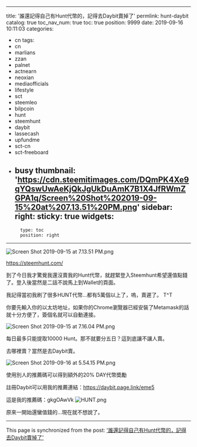 
---
title: '誰還記得自己有Hunt代幣的，記得去Daybit賣掉了'
permlink: hunt-daybit
catalog: true
toc_nav_num: true
toc: true
position: 9999
date: 2019-09-16 10:11:03
categories:
- cn
tags:
- cn
- marlians
- zzan
- palnet
- actnearn
- neoxian
- mediaofficials
- lifestyle
- sct
- steemleo
- bilpcoin
- hunt
- steemhunt
- daybit
- lassecash
- upfundme
- sct-cn
- sct-freeboard
- busy
thumbnail: 'https://cdn.steemitimages.com/DQmPK4Xe9qYQswUwAeKjQkJgUkDuAmK7B1X4JfRWmZGPA1q/Screen%20Shot%202019-09-15%20at%207.13.51%20PM.png'
sidebar:
    right:
        sticky: true
widgets:
    -
        type: toc
        position: right
---


![Screen Shot 2019-09-15 at 7.13.51 PM.png](https://cdn.steemitimages.com/DQmPK4Xe9qYQswUwAeKjQkJgUkDuAmK7B1X4JfRWmZGPA1q/Screen%20Shot%202019-09-15%20at%207.13.51%20PM.png)

https://steemhunt.com/

到了今日我才驚覺我還沒賣我的Hunt代幣，就趕緊登入Steemhunt希望還值點錢了。登入後當然是二話不說馬上到Wallet的頁面。

我記得當初我刷了很多HUNT代幣...都有5萬個以上了，嗚，賣遲了。 T^T

你要先輸入你的以太坊地址，如果你的Chrome瀏覽器已經安裝了Metamask的話就十分方便了，簽個名就可以自動連接。


![Screen Shot 2019-09-15 at 7.16.04 PM.png](https://cdn.steemitimages.com/DQmX9AZmFPQwVERESoocdkVPrtzKbqbd8eN1KAKqCAzzqha/Screen%20Shot%202019-09-15%20at%207.16.04%20PM.png)

每日最多只能提取10000 Hunt。那不就要分五日？這到底讓不讓人賣。


去哪裡賣？當然是去Daybit賣。

![Screen Shot 2019-09-16 at 5.54.15 PM.png](https://cdn.steemitimages.com/DQmYvPG9DeTzJfpox8dvaAMPME1MyWHCVYxfzt6TM41s9q5/Screen%20Shot%202019-09-16%20at%205.54.15%20PM.png)


使用別人的推薦碼可以得到額外的20% DAY代幣奬勵

註冊Daybit可以用我的推薦連結：https://daybit.page.link/eme5

這是我的推薦碼：gkgOAwVk
![HUNT.png](https://cdn.steemitimages.com/DQmVSoyEngJDLwW4tFY6WeDXmrCjDavVzEq9nL16AtdzXs2/HUNT.png)

原來一開始還蠻值錢的...現在就不想說了。

- - -

This page is synchronized from the post: ['誰還記得自己有Hunt代幣的，記得去Daybit賣掉了'](https://steemit.com/@htliao/hunt-daybit)
